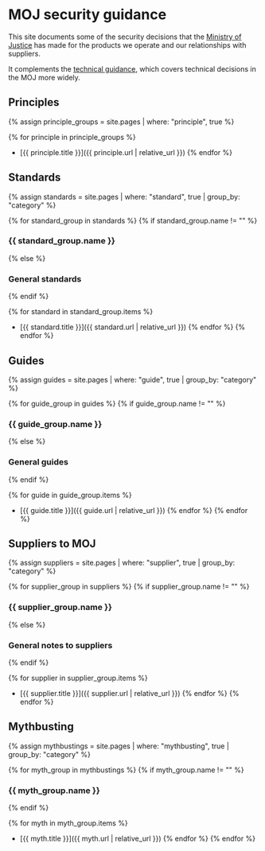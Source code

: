 # MOJ security  guidance

This site documents some of the security decisions that the
[Ministry of Justice](https://www.gov.uk/government/organisations/ministry-of-justice)
has made for the products we operate and our relationships with suppliers.

It complements the [technical guidance](https://ministryofjustice.github.io/technical-guidance/),
which covers technical decisions in the MOJ more widely.

## Principles

{% assign principle_groups = site.pages
  | where: "principle", true %}

{% for principle in principle_groups %}
- [{{ principle.title }}]({{ principle.url | relative_url }})
{% endfor %}

## Standards

{% assign standards = site.pages
  | where: "standard", true
  | group_by: "category" %}

{% for standard_group in standards %}
{% if standard_group.name != "" %}
### {{ standard_group.name }}
{% else %}
### General standards
{% endif %}

{% for standard in standard_group.items %}
- [{{ standard.title }}]({{ standard.url | relative_url }})
{% endfor %}
{% endfor %}

## Guides

{% assign guides = site.pages
  | where: "guide", true
  | group_by: "category" %}

{% for guide_group in guides %}
{% if guide_group.name != "" %}
### {{ guide_group.name }}
{% else %}
### General guides
{% endif %}

{% for guide in guide_group.items %}
- [{{ guide.title }}]({{ guide.url | relative_url }})
{% endfor %}
{% endfor %}

## Suppliers to MOJ

{% assign suppliers = site.pages
  | where: "supplier", true
  | group_by: "category" %}

{% for supplier_group in suppliers %}
{% if supplier_group.name != "" %}
### {{ supplier_group.name }}
{% else %}
### General notes to suppliers
{% endif %}

{% for supplier in supplier_group.items %}
- [{{ supplier.title }}]({{ supplier.url | relative_url }})
{% endfor %}
{% endfor %}

## Mythbusting

{% assign mythbustings = site.pages
  | where: "mythbusting", true 
  | group_by: "category" %}

{% for myth_group in mythbustings %}
{% if myth_group.name != "" %}
### {{ myth_group.name }}
{% endif %}

{% for myth in myth_group.items %}
- [{{ myth.title }}]({{ myth.url | relative_url }})
{% endfor %}
{% endfor %}
